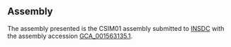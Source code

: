 

Assembly
--------

The assembly presented is the CSIM01 assembly submitted to
[INSDC](http://www.insdc.org) with the assembly accession
[GCA\_001563135.1](http://www.ebi.ac.uk/ena/data/view/GCA_001563135.1).
